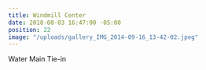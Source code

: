 ```yaml
---
title: Windmill Center
date: 2018-08-03 16:47:00 -05:00
position: 22
image: "/uploads/gallery_IMG_2014-09-16_13-42-02.jpeg"
---
```


Water Main Tie-in